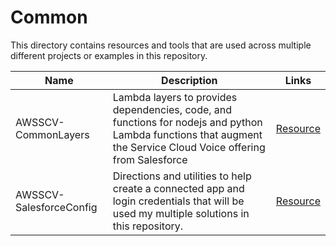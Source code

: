 # Common
This directory contains resources and tools that are used across multiple different projects or examples in this repository. 

| Name | Description | Links |
| ---- | ----------- | ----- |
| AWSSCV-CommonLayers | Lambda layers to provides dependencies, code, and functions for nodejs and python Lambda functions that augment the Service Cloud Voice offering from Salesforce | [Resource](AWSSCV-CommonLayers) |
| AWSSCV-SalesforceConfig | Directions and utilities to help create a connected app and login credentials that will be used my multiple solutions in this repository. | [Resource](AWSSCV-SalesforceConfig) |
